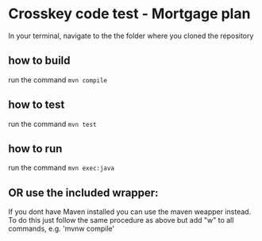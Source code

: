# Crosskey code test - Mortgage plan

In your terminal, navigate to the the folder where you cloned the repository

## how to build
run the command `mvn compile`

## how to test
run the command `mvn test`

## how to run
run the command `mvn exec:java`

## OR use the included wrapper:
If you dont have Maven installed you can use the maven weapper instead. To do this just follow
the same procedure as above but add "w" to all commands, e.g. 'mvnw compile'
